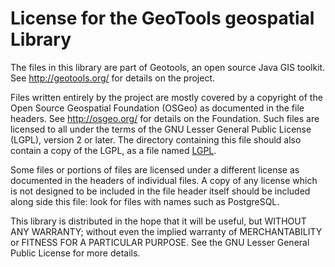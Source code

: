 # License for the GeoTools geospatial Library

The files in this library are part of Geotools, an open source Java GIS 
toolkit. See http://geotools.org/ for details on the project.

Files written entirely by the project are mostly covered by a copyright 
of the Open Source Geospatial Foundation (OSGeo) as documented in the 
file headers. See http://osgeo.org/ for details on the Foundation. Such 
files are licensed to all under the terms of the GNU Lesser General Public 
License (LGPL), version 2 or later. The directory containing this file 
should also contain a copy of the LGPL, as a file named [LGPL](LGPL.md).

Some files or portions of files are licensed under a different license as 
documented in the headers of individual files. A copy of any license which 
is not designed to be included in the file header itself should be included 
along side this file: look for files with names such as PostgreSQL.

This library is distributed in the hope that it will be useful,
but WITHOUT ANY WARRANTY; without even the implied warranty of
MERCHANTABILITY or FITNESS FOR A PARTICULAR PURPOSE.  See the GNU
Lesser General Public License for more details.
